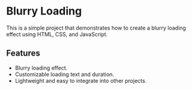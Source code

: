 # Blurry Loading

This is a simple project that demonstrates how to create a blurry loading effect using HTML, CSS, and JavaScript.

## Features

- Blurry loading effect.
- Customizable loading text and duration.
- Lightweight and easy to integrate into other projects.


